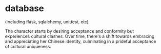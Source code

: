 # database
(including flask, sqlalchemy, unittest, etc)

The character starts by desiring acceptance and conformity but experiences cultural clashes. Over time, there's a shift towards embracing and appreciating her Chinese identity, culminating in a prideful acceptance of cultural uniqueness.
